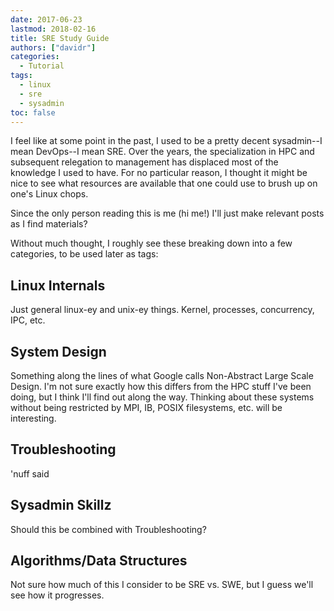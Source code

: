 ```yaml
---
date: 2017-06-23
lastmod: 2018-02-16
title: SRE Study Guide
authors: ["davidr"]
categories:
  - Tutorial
tags:
  - linux
  - sre
  - sysadmin
toc: false
---
```


I feel like at some point in the past, I used to be a pretty decent sysadmin--I
mean DevOps--I mean SRE. Over the years, the specialization in HPC and subsequent
relegation to management has displaced most of the knowledge I used to have. For
no particular reason, I thought it might be nice to see what resources are available
that one could use to brush up on one's Linux chops.

Since the only person reading this is me (hi me!) I'll just make relevant posts
as I find materials?

Without much thought, I roughly see these breaking down into a few categories, to be
used later as tags:

## Linux Internals

Just general linux-ey and unix-ey things. Kernel, processes, concurrency, IPC, etc.

## System Design

Something along the lines of what Google calls Non-Abstract Large Scale Design.
I'm not sure exactly how this differs from the HPC stuff I've been doing, but I
think I'll find out along the way. Thinking about these systems without being
restricted by MPI, IB, POSIX filesystems, etc. will be interesting.

## Troubleshooting

'nuff said

## Sysadmin Skillz

Should this be combined with Troubleshooting?

## Algorithms/Data Structures

Not sure how much of this I consider to be SRE vs. SWE, but I guess we'll see how it
progresses.
